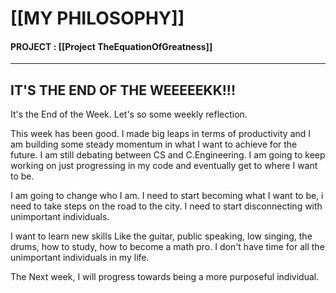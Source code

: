 
# [[MY PHILOSOPHY]]

#### PROJECT : [[Project TheEquationOfGreatness]]

---
## IT'S THE END OF THE WEEEEEKK!!!

It's the End of the Week. Let's so some weekly reflection. 

This week has been good. I made big leaps in terms of productivity and I am building some steady momentum in what I want to achieve for the future. I am still debating between CS and C.Engineering. I am going to keep working on just progressing in my code and eventually get to where I want to be.

I am going to change who I am. I need to start becoming what I want to be, i need to take steps on the road to the city. I need to start disconnecting with unimportant individuals. 

I want to learn new skills Like the guitar, public speaking, low singing, the drums, how to study, how to become a math pro. I don't have time for all the unimportant individuals in my life.

The Next week, I will progress towards being a more purposeful individual. 



